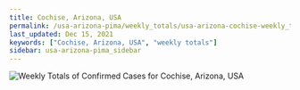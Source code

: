 ```yaml
---
title: Cochise, Arizona, USA
permalink: /usa-arizona-pima/weekly_totals/usa-arizona-cochise-weekly_totals.html
last_updated: Dec 15, 2021
keywords: ["Cochise, Arizona, USA", "weekly totals"]
sidebar: usa-arizona-pima_sidebar
---
```


![Weekly Totals of Confirmed Cases for Cochise, Arizona, USA](/covid_tracker/images/graphs/usa-arizona-cochise-weekly_totals_graph.png)
